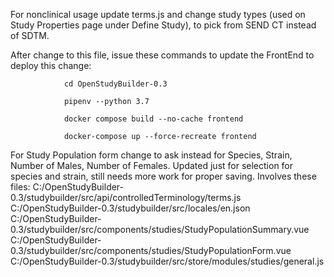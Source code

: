 For nonclinical usage update terms.js and change study types (used on Study Properties page under Define Study), to pick from SEND CT instead of SDTM.

   After change to this file, issue these commands to update the FrontEnd to deploy this change:
   
                cd OpenStudyBuilder-0.3
                
                pipenv --python 3.7
                
                docker compose build --no-cache frontend
                
                docker-compose up --force-recreate frontend
                
  For Study Population form change to ask instead for Species, Strain, Number of Males, Number of Females. Updated just for selection for species and strain, 
       still needs more work for proper saving. Involves these files:
        C:/OpenStudyBuilder-0.3/studybuilder/src/api/controlledTerminology/terms.js
        C:/OpenStudyBuilder-0.3/studybuilder/src/locales/en.json
        C:/OpenStudyBuilder-0.3/studybuilder/src/components/studies/StudyPopulationSummary.vue
        C:/OpenStudyBuilder-0.3/studybuilder/src/components/studies/StudyPopulationForm.vue
        C:/OpenStudyBuilder-0.3/studybuilder/src/store/modules/studies/general.js 


  
